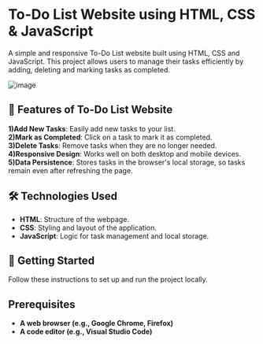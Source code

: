 # To-Do List Website using HTML, CSS & JavaScript

A simple and responsive To-Do List website built using HTML, CSS and JavaScript. This project allows users 
to manage their tasks efficiently by adding, deleting and marking tasks as completed.

![image](https://github.com/user-attachments/assets/2a95b838-58e5-432a-8f2f-b9a687c360ea)

## 📒 Features of To-Do List Website

**1)Add New Tasks**: Easily add new tasks to your list.<br>
**2)Mark as Completed**: Click on a task to mark it as completed.<br>
**3)Delete Tasks**: Remove tasks when they are no longer needed.<br>
**4)Responsive Design**: Works well on both desktop and mobile devices.<br>
**5)Data Persistence**: Stores tasks in the browser's local storage, so tasks remain even after refreshing the page.

## 🛠️ Technologies Used

- **HTML**: Structure of the webpage.
- **CSS**: Styling and layout of the application.
- **JavaScript**: Logic for task management and local storage.

## 🚀 Getting Started

Follow these instructions to set up and run the project locally.

## Prerequisites

- **A web browser (e.g., Google Chrome, Firefox)**
- **A code editor (e.g., Visual Studio Code)**
